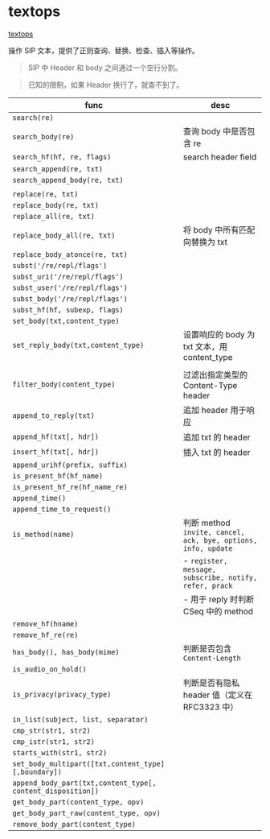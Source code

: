 # textops

[textops](https://www.kamailio.org/docs/modules/4.4.x/modules/textops.html)

操作 SIP 文本，提供了正则查询、替换、检查、插入等操作。

> SIP 中 Header 和 body 之间通过一个空行分割。

> 已知的限制，如果 Header 换行了，就查不到了。

 | func                                                        | desc                                                           |
 | ----------------------------------------------------------- | -------------------------------------------------------------- |
 | `search(re)`                                                |                                                                |
 | `search_body(re)`                                           | 查询 body 中是否包含 re                                                               |
 | `search_hf(hf, re, flags)`                                  | search header field                                            |
 | `search_append(re, txt)`                                    |                                                                |
 | `search_append_body(re, txt)`                               |                                                                |
 |                                                             |                                                                |
 | `replace(re, txt)`                                          |                                                                |
 | `replace_body(re, txt)`                                     |                                                                |
 | `replace_all(re, txt)`                                      |                                                                |
 | `replace_body_all(re, txt)`                                 | 将 body 中所有匹配向替换为 txt |
 | `replace_body_atonce(re, txt)`                              |                                                                |
 | `subst('/re/repl/flags')`                                   |                                                                |
 | `subst_uri('/re/repl/flags')`                               |                                                                |
 | `subst_user('/re/repl/flags')`                              |                                                                |
 | `subst_body('/re/repl/flags')`                              |                                                                |
 | `subst_hf(hf, subexp, flags)`                               |                                                                |
 | `set_body(txt,content_type)`                                |                                                                |
 | `set_reply_body(txt,content_type)`                          | 设置响应的 body 为 txt 文本，用 content_type                                                                |
 |                                                             |                                                                |
 | `filter_body(content_type)`                                 | 过滤出指定类型的 Content-Type header                           |
 | `append_to_reply(txt)`                                      | 追加 header 用于响应                                           |
 | `append_hf(txt[, hdr])`                                     | 追加 txt 的 header                                             |
 | `insert_hf(txt[, hdr])`                                     | 插入 txt 的 header                                             |
 | `append_urihf(prefix, suffix)`                              |                                                                |
 | `is_present_hf(hf_name)`                                    |                                                                |
 | `is_present_hf_re(hf_name_re)`                              |                                                                |
 | `append_time()`                                             |                                                                |
 | `append_time_to_request()`                                  |                                                                |
 | `is_method(name)`                                           | 判断 method  `invite, cancel, ack, bye, options, info, update` |
 |                                                             | - `register, message, subscribe, notify, refer, prack`         |
 |                                                             | - 用于 reply 时判断 CSeq 中的 method    |
 | `remove_hf(hname)`                                          |                                                                |
 | `remove_hf_re(re)`                                          |                                                                |
 | `has_body(), has_body(mime)`                                | 判断是否包含 `Content-Length`                                                              |
 | `is_audio_on_hold()`                                        |                                                                |
 | `is_privacy(privacy_type)`                                  | 判断是否有隐私 header 值（定义在 RFC3323 中）                                                               |
 | `in_list(subject, list, separator)`                         |                                                                |
 | `cmp_str(str1, str2)`                                       |                                                                |
 | `cmp_istr(str1, str2)`                                      |                                                                |
 | `starts_with(str1, str2)`                                   |                                                                |
 | `set_body_multipart([txt,content_type][,boundary])`         |                                                                |
 | `append_body_part(txt,content_type[, content_disposition])` |                                                                |
 | `get_body_part(content_type, opv)`                          |                                                                |
 | `get_body_part_raw(content_type, opv)`                      |                                                                |
 | `remove_body_part(content_type)`                            |                                                                |
